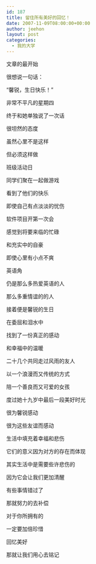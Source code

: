 ```yaml
---
id: 187
title: 留住所有美好的回忆！
date: 2007-11-09T08:00:00+00:00
author: jeehon
layout: post
categories:
  - 我的大学
---
```

文章的最开始
  
很想说一句话：
  
“馨锐，生日快乐！”
  
非常不平凡的星期四

终于和她单独说了一次话
  
很坦然的态度
  
虽然心里不是这样
  
但必须这样做

班级活动日
  
同学们聚在一起做游戏
  
看到了他们的快乐
  
即使自己有点淡淡的忧伤

软件项目开第一次会
  
感觉到将要来临的忙碌
  
和充实中的自豪
  
即使心里有小点不爽

英语角
  
仍是那么多热爱英语的人
  
那么多重情谊的的人
  
接着便是馨锐的生日
  
在委屈和泪水中
  
找到了一份真正的感动
  
和幸福中的温暖
  
二十几个共同走过风雨的友人
  
以一个浪漫而又传统的方式
  
陪一个善良而又可爱的女孩
  
度过她十九岁中最后一段美好时光
  
很为馨锐感动
  
很为这些友谊而感动

生活中填充着幸福和悲伤
  
它们的意义因为对方的存在而体现
  
其实生活中是需要些许悲伤的
  
因为它会让我们更加清醒

有些事情错过了
  
那就努力的去补偿
  
对于你所拥有的
  
一定要加倍珍惜
  
回忆美好
  
那就让我们用心去铭记